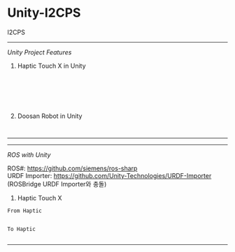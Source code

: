 # Unity-I2CPS
I2CPS 

--------------------------
*Unity Project Features*

1. Haptic Touch X in Unity
```






```

2. Doosan Robot in Unity
```


```


--------------------------

--------------------------
*ROS with Unity*

ROS#: https://github.com/siemens/ros-sharp   
URDF Importer: https://github.com/Unity-Technologies/URDF-Importer (ROSBridge URDF Importer와 충돌)   

1. Haptic Touch X
```
From Haptic


To Haptic

```

```

```

--------------------------


